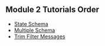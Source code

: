 ## Module 2 Tutorials Order

+ [State Schema](./state-schema.ipynb)
+ [Multiple Schema](./multiple-schemas.ipynb)
+ [Trim Filter Messages](./trim-filter-messages.ipynb)